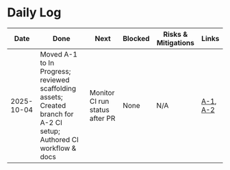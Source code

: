 # Daily Log

| Date | Done | Next | Blocked | Risks & Mitigations | Links |
| --- | --- | --- | --- | --- | --- |
| 2025-10-04 | Moved A-1 to In Progress; reviewed scaffolding assets; Created branch for A-2 CI setup; Authored CI workflow & docs | Monitor CI run status after PR | None | N/A | [A-1](issues/A-1-kanban-scaffolding.md), [A-2](issues/A-2-ci-setup.md) |
